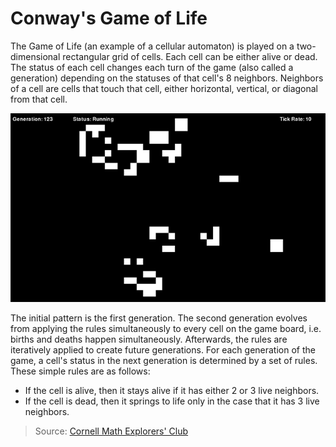 # Conway's Game of Life

The Game of Life (an example of a cellular automaton) is played on a two-dimensional rectangular grid of cells. Each cell can be either alive or dead. The status of each cell changes each turn of the game (also called a generation) depending on the statuses of that cell's 8 neighbors. Neighbors of a cell are cells that touch that cell, either horizontal, vertical, or diagonal from that cell.

![](./preview.png)

The initial pattern is the first generation. The second generation evolves from applying the rules simultaneously to every cell on the game board, i.e. births and deaths happen simultaneously. Afterwards, the rules are iteratively applied to create future generations. For each generation of the game, a cell's status in the next generation is determined by a set of rules. These simple rules are as follows:

- If the cell is alive, then it stays alive if it has either 2 or 3 live neighbors.
- If the cell is dead, then it springs to life only in the case that it has 3 live neighbors.

> Source: [Cornell Math Explorers' Club](https://pi.math.cornell.edu/~lipa/mec/lesson6.html)

